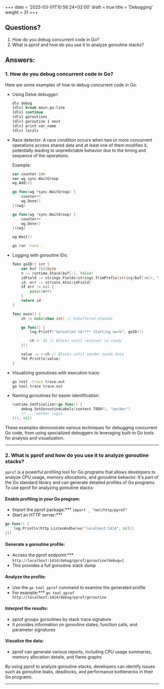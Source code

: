 +++
date = '2025-03-01T10:56:24+02:00'
draft = true
title = 'Debugging'
weight = 31
+++

## Questions?
1. How do you debug concurrent code in Go? 
1. What is pprof and how do you use it to analyze goroutine stacks?

## Answers:

### 1. How do you debug concurrent code in Go?
Here are some examples of how to debug concurrent code in Go:

- Using Delve debugger:

	```bash
	dlv debug
	(dlv) break main.go:line
	(dlv) continue
	(dlv) goroutines
	(dlv) goroutine 1 next
	(dlv) print var_name
	(dlv) locals
	```

- Race detector:
A race condition occurs when two or more concurrent operations access shared data and at least one of them modifies it, potentially leading to unpredictable behavior due to the timing and sequence of the operations.

	Example:
	```go
	var counter int
	var wg sync.WaitGroup
	wg.Add(2)

	go func(wg *sync.WaitGroup) {
		counter++
		wg.Done()
	}(&wg)

	go func(wg *sync.WaitGroup) {
		counter++
		wg.Done()
	}(&wg)

	wg.Wait()
	```

	```bash
	go run -race .
	```

- Logging with goroutine IDs:

	```go
	func goID() int {
		var buf [64]byte
		n := runtime.Stack(buf[:], false)
		idField := strings.Fields(strings.TrimPrefix(string(buf[:n]), "goroutine "))[0]
		id, err := strconv.Atoi(idField)
		if err != nil {
			panic(err)
		}
		return id
	}

	func main() {
		ch := make(chan int) // Unbuffered channel

		go func() {
			log.Printf("Goroutine %d:*** Starting work", goID())

			ch <- 42 // Blocks until receiver is ready
		}()

		value := <-ch // Blocks until sender sends data
		fmt.Println(value)
	}
	```

- Visualizing goroutines with execution trace:

	```bash
	go test -trace trace.out
	go tool trace trace.out
	```

- Naming goroutines for easier identification:

	```go
	runtime.SetFinalizer(go func() {
		debug.SetGoroutineLabels(context.TODO(), "worker")
		// ... worker logic
	}(), nil)
	```

These examples demonstrate various techniques for debugging concurrent Go code, from using specialized debuggers to leveraging built-in Go tools for analysis and visualization.

---

### 2. What is pprof and how do you use it to analyze goroutine stacks?
`pprof` is a powerful profiling tool for Go programs that allows developers to analyze CPU usage, memory allocations, and goroutine behavior. It's part of the Go standard library and can generate detailed profiles of Go programs. To use pprof for analyzing goroutine stacks:
#### Enable profiling in your Go program:
- Import the pprof package:*** `import _ "net/http/pprof"`
- Start an HTTP server:*** 
```go
go func() {
    log.Println(http.ListenAndServe("localhost:1414", nil))
}()
```

#### Generate a goroutine profile:
- Access the pprof endpoint:*** `http://localhost:1414/debug/pprof/goroutine?debug=2`
- This provides a full goroutine stack dump

#### Analyze the profile:
- Use the `go tool pprof` command to examine the generated profile
- For example:*** `go tool pprof http://localhost:1414/debug/pprof/goroutine`

#### Interpret the results:
- pprof groups goroutines by stack trace signature
- It provides information on goroutine states, function calls, and parameter signatures

#### Visualize the data:
- pprof can generate various reports, including CPU usage summaries, memory allocation details, and flame graphs

By using pprof to analyze goroutine stacks, developers can identify issues such as goroutine leaks, deadlocks, and performance bottlenecks in their Go programs.

---
